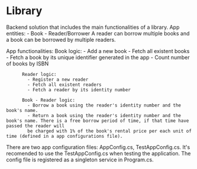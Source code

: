 # Library

Backend solution that includes the main functionalities of a library.
App entities: 
            - Book
            - Reader/Borrower
A reader can borrow multiple books and a book can be borrowed by multiple readers.

App functionalities:
          Book logic:
            - Add a new book
            - Fetch all existent books
            - Fetch a book by its unique identifier generated in the app
            - Count number of books by ISBN
            
          Reader logic:
            - Register a new reader
            - Fetch all existent readers
            - Fetch a reader by its identity number
            
          Book - Reader logic:
            - Borrow a book using the reader's identity number and the book's name.
            - Return a book using the reader's identity number and the book's name. There is a free borrow period of time, if that time have passed the reader will
            be charged with 1% of the book's rental price per each unit of time (defined in a app configurations file).

There are two app configuration files: AppConfig.cs, TestAppConfig.cs. It's recomended to use the TestAppConfig.cs when testing the application. The config file is registered as a singleton service in Program.cs.
            
